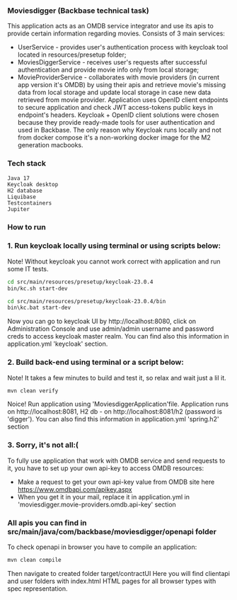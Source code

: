 ### Moviesdigger (Backbase technical task)
This application acts as an OMDB service integrator and use its apis to provide certain information regarding movies.
Consists of 3 main services:
- UserService - provides user's authentication process with keycloak tool located in resources/presetup folder;
- MoviesDiggerService - receives user's requests after successful authentication and provide movie info only from local storage;
- MovieProviderService - collaborates with movie providers (in current app version it's OMDB) by using their apis and
  retrieve movie's missing data from local storage and update local storage in case new data retrieved from movie provider.
  Application uses OpenID client endpoints to secure application and check JWT access-tokens public keys in endpoint's headers.
  Keycloak + OpenID client solutions were chosen because they provide ready-made tools for user authentication and used in Backbase.
  The only reason why Keycloak runs locally and not from docker compose it's a non-working docker image for the M2 generation macbooks.

###  Tech stack
    Java 17
    Keycloak desktop
    H2 database
    Liquibase
    Testcontainers
    Jupiter


### How to run

### 1. Run keycloak locally using terminal or using scripts below:
Note! Without keycloak you cannot work correct with application and run some IT tests.

  ```bash Linux/mac
  cd src/main/resources/presetup/keycloak-23.0.4
  bin/kc.sh start-dev
  ```

  ```bash Windows
  cd src/main/resources/presetup/keycloak-23.0.4/bin
  bin\kc.bat start-dev
  ```
Now you can go to keycloak UI by http://localhost:8080, click on Administration Console and use admin/admin
username and password creds to access keycloak master realm. You can find also this information in application.yml 'keycloak' section.

### 2. Build back-end using terminal or a script below:
Note! It takes a few minutes to build and test it, so relax and wait just a lil it.

  ```bash
  mvn clean verify
  ```
Noice! Run application using 'MoviesdiggerApplication'file.
Application runs on http://localhost:8081, H2 db - on http://localhost:8081/h2 (password is 'digger'). You can also
find this information in application.yml 'spring.h2' section

### 3. Sorry, it's not all:(
To fully use application that work with OMDB service and send requests to it, you have to set up your own api-key to access OMDB resources:

- Make a request to get your own api-key value from OMDB site here https://www.omdbapi.com/apikey.aspx
- When you get it in your mail, replace it in application.yml in 'moviesdigger.movie-providers.omdb.api-key' section



### All apis you can find in src/main/java/com/backbase/moviesdigger/openapi folder
To check openapi in browser you have to compile an application:

  ```bash
  mvn clean compile
  ```

Then navigate to created folder target/contractUI
Here you will find clientapi and user folders with index.html HTML pages for all browser types with spec representation.